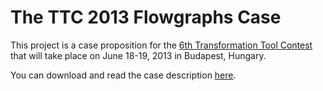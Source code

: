 # The TTC 2013 Flowgraphs Case

This project is a case proposition for the
[6th Transformation Tool Contest](http://planet-sl.org/ttc2013) that will take
place on June 18-19, 2013 in Budapest, Hungary.

You can download and read the case description
[here](https://github.com/tsdh/ttc-2013-flowgraphs-case/blob/master/desc/ttc-2013-flowgraphs-case.pdf?raw=true).
